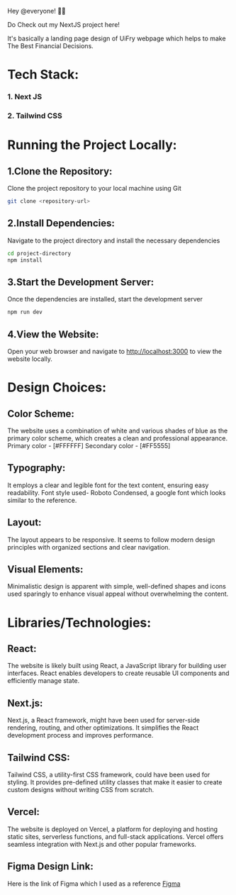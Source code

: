 Hey @everyone! 👋👋

Do Check out my NextJS project here! 

It's basically a landing page design of UiFry webpage which helps to make The Best Financial Decisions.

# Tech Stack:
### 1. Next JS
### 2. Tailwind CSS

# Running the Project Locally:
## 1.Clone the Repository: 
Clone the project repository to your local machine using Git
```bash
git clone <repository-url>
```

## 2.Install Dependencies: 
Navigate to the project directory and install the necessary dependencies
```bash
cd project-directory
npm install
```

## 3.Start the Development Server: 
Once the dependencies are installed, start the development server

```bash
npm run dev
```
## 4.View the Website: 
Open your web browser and navigate to [http://localhost:3000](http://localhost:3000) to view the website locally.

# Design Choices:

## Color Scheme: 
The website uses a combination of white and various shades of blue as the primary color scheme, which creates a clean and professional appearance.
Primary color - [#FFFFFF]
Secondary color - [#FF5555]

## Typography: 
It employs a clear and legible font for the text content, ensuring easy readability.
Font style used- Roboto Condensed, a google font which looks similar to the reference.

## Layout: 
The layout appears to be responsive. It seems to follow modern design principles with organized sections and clear navigation.

## Visual Elements: 
Minimalistic design is apparent with simple, well-defined shapes and icons used sparingly to enhance visual appeal without overwhelming the content.

# Libraries/Technologies:

## React: 
The website is likely built using React, a JavaScript library for building user interfaces. React enables developers to create reusable UI components and efficiently manage state.
## Next.js: 
Next.js, a React framework, might have been used for server-side rendering, routing, and other optimizations. It simplifies the React development process and improves performance.
## Tailwind CSS: 
Tailwind CSS, a utility-first CSS framework, could have been used for styling. It provides pre-defined utility classes that make it easier to create custom designs without writing CSS from scratch.
## Vercel: 
The website is deployed on Vercel, a platform for deploying and hosting static sites, serverless functions, and full-stack applications. Vercel offers seamless integration with Next.js and other popular frameworks.

## Figma Design Link:
Here is the link of Figma which I used as a reference [Figma](https://www.figma.com/design/ys94pz3OgYNJU9TuSGdzW8/App-Landing-Page-Finance-Bank-Money-(Community)?node-id=101-79&t=YHNuOfCuZcHnhksg-0)
